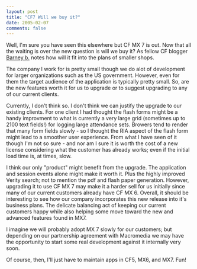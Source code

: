```yaml
---
layout: post
title: "CF7 Will we buy it?"
date: 2005-02-07
comments: false
---
```

Well, I'm sure you have seen this elsewhere but CF MX 7 is out. Now that all
the waiting is over the new question is will we buy it? As fellow CF blogger[
Barney b.](http://www.barneyb.com/blog/archives/2005_02.jsp#000366 "CF MX 7
and the little guy" ) notes how will it fit into the plans of smaller shops.  
  
The company I work for is pretty small though we do alot of development for
larger organizations such as the US government. However, even for them the
target audience of the application is typically pretty small. So, are the new
features worth it for us to upgrade or to suggest upgrading to any of our
current clients.  
  
Currently, I don't think so. I don't think we can justify the upgrade to our
existing clients. For one client I had thought the flash forms might be a
handy improvment to what is currently a very large grid (sometimes up to 2100
text fields!) for logging large attendance sets. Browers tend to render that
many form fields slowly - so I thought the RIA aspect of the flash form might
lead to a smoother user experience. From what I have seen of it though I'm not
so sure - and nor am I sure it is worth the cost of a new license considering
what the customer has already works; even if the initial load time is, at
times, slow.  
  
I think our only "product" might benefit from the upgrade. The application and
session events alone might make it worth it. Plus the highly improved Verity
search; not to mention the pdf and flash paper generation. However, upgrading
it to use CF MX 7 may make it a harder sell for us initially since many of our
current customers already have CF MX 6. Overall, it should be interesting to
see how our company incorporates this new release into it's business plans.
The delicate balancing act of keeping our current customers happy while also
helping some move toward the new and advanced features found in MX7.  
  
I imagine we will probably adopt MX 7 slowly for our customers; but depending
on our partnership agreement with Macromedia we may have the opportunity to
start some real development against it internally very soon.  
  
Of course, then, I'll just have to maintain apps in CF5, MX6, and MX7. Fun!  

